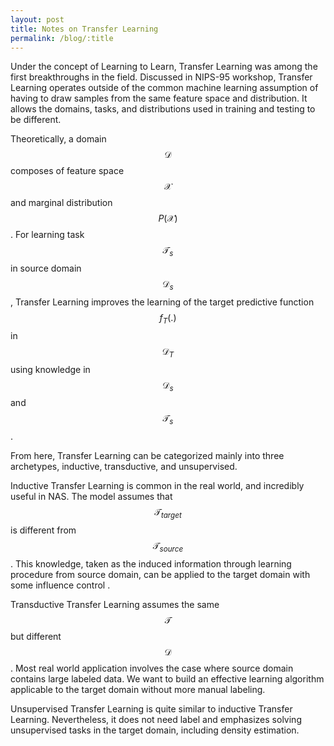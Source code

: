 ```yaml
---
layout: post
title: Notes on Transfer Learning
permalink: /blog/:title
---
```


Under the concept of Learning to Learn, Transfer Learning was among the first breakthroughs in the field. Discussed in NIPS-95 workshop, Transfer Learning operates outside of the common machine learning assumption of having to draw samples from the same feature space and distribution. It allows the domains, tasks, and distributions used in training and testing to be different. 


Theoretically, a domain $$\mathcal{D}$$ composes of feature space $$\mathcal{X}$$ and marginal distribution $$P(\mathcal{X})$$. For learning task $$\mathcal{T}_s$$ in source domain $$\mathcal{D}_s$$, Transfer Learning improves the learning of the target predictive function $$f_T(.)$$ in $$\mathcal{D}_T$$ using knowledge in $$\mathcal{D}_s$$ and $$\mathcal{T}_s$$.


From here, Transfer Learning can be categorized mainly into three archetypes, inductive, transductive, and unsupervised.

Inductive Transfer Learning is common in the real world, and incredibly useful in NAS. The model assumes that $$\mathcal{T}_{target}$$ is different from $$\mathcal{T}_{source}$$. This knowledge, taken as the induced information through learning procedure from source domain, can be applied to the target domain with some influence control . 
      
Transductive Transfer Learning assumes the same $$\mathcal{T}$$ but different $$\mathcal{D}$$. Most real world application involves the case where source domain contains large labeled data. We want to build an effective learning algorithm applicable to the target domain without more manual labeling.  

Unsupervised Transfer Learning is quite similar to inductive Transfer Learning. Nevertheless, it does not need label and emphasizes solving unsupervised tasks in the target domain, including density estimation.  

